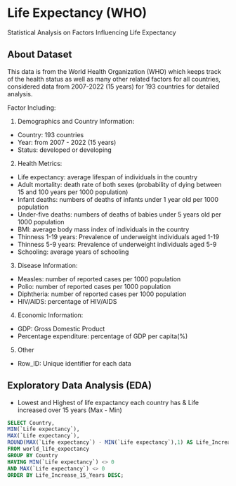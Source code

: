 # Life Expectancy (WHO) 
Statistical Analysis on Factors Influencing Life Expectancy

## About Dataset
This data is from the World Health Organization (WHO) which keeps track of the health status as well as many other related factors for all countries, considered data from 2007-2022 (15 years) for 193 countries for detailed analysis.

Factor Including:

1. Demographics and Country Information:
- Country: 193 countries
- Year: from 2007 - 2022 (15 years)
- Status: developed or developing

2. Health Metrics:
- Life expectancy: average lifespan of individuals in the country
- Adult mortality: death rate of both sexes (probability of dying between 15 and 100 years per 1000 population)
- Infant deaths: numbers of deaths of infants under 1 year old per 1000 population
- Under-five deaths: numbers of deaths of babies under 5 years old per 1000 population
- BMI: average body mass index of individuals in the country
- Thinness 1-19 years: Prevalence of underweight individuals aged 1-19
- Thinness 5-9 years: Prevalence of underweight individuals aged 5-9
- Schooling: average years of schooling

3. Disease Information:
- Measles: number of reported cases per 1000 population
- Polio: number of reported cases per 1000 population
- Diphtheria: number of reported cases per 1000 population
- HIV/AIDS: percentage of HIV/AIDS

4. Economic Information:
- GDP: Gross Domestic Product
- Percentage expenditure: percentage of GDP per capita(%)

5. Other
- Row_ID: Unique identifier for each data

## Exploratory Data Analysis (EDA)
- Lowest and Highest of life expactancy each country has & Life increased over 15 years (Max - Min)
```sql
SELECT Country,
MIN(`Life expectancy`),
MAX(`Life expectancy`),
ROUND(MAX(`Life expectancy`) - MIN(`Life expectancy`),1) AS Life_Increase_15_Years
FROM world_life_expectancy
GROUP BY Country
HAVING MIN(`Life expectancy`) <> 0
AND MAX(`Life expectancy`) <> 0
ORDER BY Life_Increase_15_Years DESC;
```



